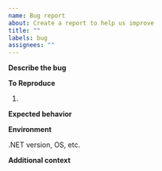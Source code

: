 ```yaml
---
name: Bug report
about: Create a report to help us improve
title: ""
labels: bug
assignees: ""
---
```


**Describe the bug**

**To Reproduce**

1.

**Expected behavior**

**Environment**

.NET version, OS, etc.

**Additional context**
